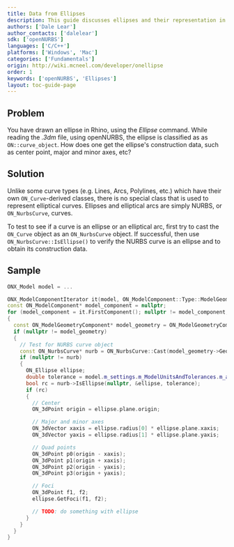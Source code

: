 ```yaml
---
title: Data from Ellipses
description: This guide discusses ellipses and their representation in openNURBS.
authors: ['Dale Lear']
author_contacts: ['dalelear']
sdk: ['openNURBS']
languages: ['C/C++']
platforms: ['Windows', 'Mac']
categories: ['Fundamentals']
origin: http://wiki.mcneel.com/developer/onellipse
order: 1
keywords: ['openNURBS', 'Ellipses']
layout: toc-guide-page
---
```


 
## Problem

You have drawn an ellipse in Rhino, using the *Ellipse* command.  While reading the *.3dm* file, using openNURBS, the ellipse is classified as as `ON::curve_object`.  How does one get the ellipse's construction data, such as center point, major and minor axes, etc?

## Solution

Unlike some curve types (e.g. Lines, Arcs, Polylines, etc.) which have their own `ON_Curve`-derived classes, there is no special class that is used to represent elliptical curves.  Ellipses and elliptical arcs are simply NURBS, or `ON_NurbsCurve`, curves.

To test to see if a curve is an ellipse or an elliptical arc, first try to cast the `ON_Curve` object as an `ON_NurbsCurve` object.  If successful, then use `ON_NurbsCurve::IsEllipse()` to verify the NURBS curve is an ellipse and to obtain its construction data.

## Sample

```cpp
ONX_Model model = ...

ONX_ModelComponentIterator it(model, ON_ModelComponent::Type::ModelGeometry);
const ON_ModelComponent* model_component = nullptr;
for (model_component = it.FirstComponent(); nullptr != model_component; model_component = it.NextComponent())
{
  const ON_ModelGeometryComponent* model_geometry = ON_ModelGeometryComponent::Cast(model_component);
  if (nullptr != model_geometry)
  {
    // Test for NURBS curve object
    const ON_NurbsCurve* nurb = ON_NurbsCurve::Cast(model_geometry->Geometry(nullptr));
    if (nullptr != nurb)
    {
      ON_Ellipse ellipse;
      double tolerance = model.m_settings.m_ModelUnitsAndTolerances.m_absolute_tolerance;
      bool rc = nurb->IsEllipse(nullptr, &ellipse, tolerance);
      if (rc)
      {
        // Center
        ON_3dPoint origin = ellipse.plane.origin;

        // Major and minor axes
        ON_3dVector xaxis = ellipse.radius[0] * ellipse.plane.xaxis;
        ON_3dVector yaxis = ellipse.radius[1] * ellipse.plane.yaxis;

        // Quad points
        ON_3dPoint p0(origin - xaxis);
        ON_3dPoint p1(origin + xaxis);
        ON_3dPoint p2(origin - yaxis);
        ON_3dPoint p3(origin + yaxis);

        // Foci
        ON_3dPoint f1, f2;
        ellipse.GetFoci(f1, f2);

        // TODO: do something with ellipse
      }
    }
  }
}
```
